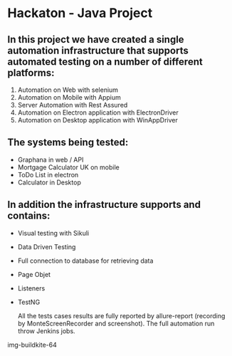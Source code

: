 # Hackaton - Java Project

## In this project we have created a single automation infrastructure that supports automated testing on a number of different platforms:
1. Automation on Web with selenium
2. Automation on Mobile with Appium
3. Server Automation with Rest Assured
4. Automation on Electron application with ElectronDriver
5. Automation on Desktop application with WinAppDriver
## The systems being tested:
* Graphana in web / API
* Mortgage Calculator UK on mobile
* ToDo List in electron 
* Calculator in Desktop
## In addition the infrastructure supports and contains:
* Visual testing with Sikuli
* Data Driven Testing 
* Full connection to database for retrieving data
* Page Objet 
* Listeners
* TestNG

  All the tests cases results are fully reported by allure-report (recording by MonteScreenRecorder and screenshot).
  The full automation run throw Jenkins jobs.

img-buildkite-64
